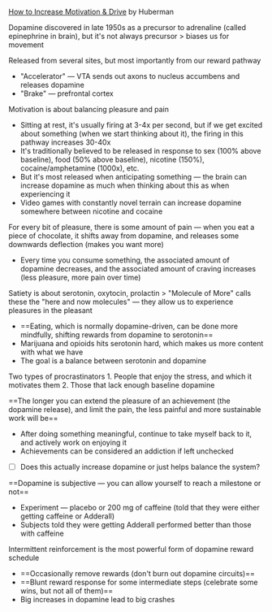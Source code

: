 [How to Increase Motivation & Drive](https://www.youtube.com/watch?v=OLQRAMZi--c&t=42s) by Huberman

Dopamine discovered in late 1950s as a precursor to adrenaline (called epinephrine in brain), but it's not always precursor > biases us for movement

Released from several sites, but most importantly from our reward pathway
- "Accelerator" — VTA sends out axons to nucleus accumbens and releases dopamine
- "Brake" — prefrontal cortex

Motivation is about balancing pleasure and pain
- Sitting at rest, it's usually firing at 3-4x per second, but if we get excited about something (when we start thinking about it), the firing in this pathway increases 30-40x
- It's traditionally believed to be released in response to sex (100% above baseline), food (50% above baseline), nicotine (150%), cocaine/amphetamine (1000x), etc.
- But it's most released when anticipating something — the brain can increase dopamine as much when thinking about this as when experiencing it
- Video games with constantly novel terrain can increase dopamine somewhere between nicotine and cocaine

For every bit of pleasure, there is some amount of pain — when you eat a piece of chocolate, it shifts away from dopamine, and releases some downwards deflection (makes you want more)
- Every time you consume something, the associated amount of dopamine decreases, and the associated amount of craving increases (less pleasure, more pain over time)

Satiety is about serotonin, oxytocin, prolactin > "Molecule of More" calls these the "here and now molecules" — they allow us to experience pleasures in the pleasant
- ==Eating, which is normally dopamine-driven, can be done more mindfully, shifting rewards from dopamine to serotonin==
- Marijuana and opioids hits serotonin hard, which makes us more content with what we have
- The goal is a balance between serotonin and dopamine

Two types of procrastinators
	1. People that enjoy the stress, and which it motivates them
	2. Those that lack enough baseline dopamine

==The longer you can extend the pleasure of an achievement (the dopamine release), and limit the pain, the less painful and more sustainable work will be==
- After doing something meaningful, continue to take myself back to it, and actively work on enjoying it
- Achievements can be considered an addiction if left unchecked
- [ ] Does this actually increase dopamine or just helps balance the system?

==Dopamine is subjective — you can allow yourself to reach a milestone or not==
- Experiment — placebo or 200 mg of caffeine (told that they were either getting caffeine or Adderall)
- Subjects told they were getting Adderall performed better than those with caffeine

Intermittent reinforcement is the most powerful form of dopamine reward schedule
- ==Occasionally remove rewards (don't burn out dopamine circuits)==
- ==Blunt reward response for some intermediate steps (celebrate some wins, but not all of them)==
- Big increases in dopamine lead to big crashes